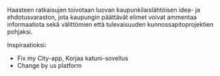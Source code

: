 Haasteen ratkaisujen toivotaan luovan kaupunkilaislähtöisen idea- ja ehdotusvaraston, jota
kaupungin päättävät elimet voivat ammentaa informaatiota sekä välittömien että tulevaisuuden
kunnossapitoprojektien pohjaksi.

Inspiraatioksi:
* Fix my City-app, Korjaa katuni-sovellus
* Change by us platform
